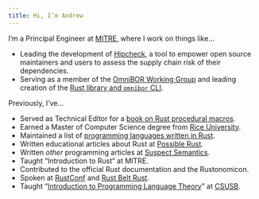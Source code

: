 ```yaml
---
title: Hi, I’m Andrew
---
```


I&rsquo;m a Principal Engineer at [MITRE][mitre], where I work on things like&hellip;

- Leading the development of [Hipcheck][hipcheck], a tool to empower open source
  maintainers and users to assess the supply chain risk of their dependencies.
- Serving as a member of the [OmniBOR Working Group][omnibor] and leading creation
  of the [Rust library and `omnibor` CLI][omnibor-rs].

Previously, I&rsquo;ve&hellip;

* Served as Technical Editor for a [book on Rust procedural macros][rust-macros].
* Earned a Master of Computer Science degree from [Rice University][rice].
* Maintained a list of [programming languages written in Rust][langs-in-rust].
* Written educational articles about Rust at [Possible Rust][possible-rust].
* Written _other_ programming articles at [Suspect Semantics][suspect-semantics].
* Taught &ldquo;Introduction to Rust&ldquo; at MITRE.
* Contributed to the official Rust documentation and the Rustonomicon.
* Spoken at [RustConf][rustconf] and [Rust Belt Rust][rust-belt-rust].
* Taught &ldquo;[Introduction to Programming Language Theory][prog-langs]&rdquo; at [CSUSB][csusb].

[mitre]: https://www.mitre.org
[omnibor]: https://omnibor.io
[omnibor-rs]: https://github.com/omnibor/omnibor-rs
[hipcheck]: https://github.com/mitre/hipcheck
[possible-rust]: https://possiblerust.com
[suspect-semantics]: https://github.com/alilleybrinker/suspectsemantics
[rust-macros]: https://www.manning.com/books/write-powerful-rust-macros
[langs-in-rust]: https://github.com/alilleybrinker/langs-in-rust
[prog-langs]: https://github.com/alilleybrinker/programming-languages-course
[csusb]: https://cse.csusb.edu "California State University, San Bernardino School of Computer Science and Engineering"
[rice]: https://csweb.rice.edu/
[rustconf]: https://www.youtube.com/watch?v=0PhfaFkzdBA
[rust-belt-rust]: https://www.youtube.com/watch?v=Wz2oFEDwiOk
